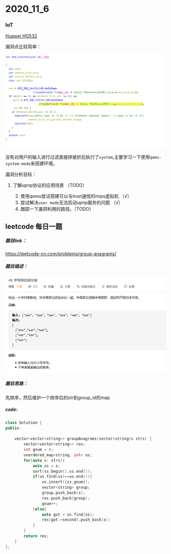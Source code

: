 # 2020_11_6



### IoT

[Huawei HG532](https://blog.knownsec.com/2017/12/huawei-hg532-%E7%B3%BB%E5%88%97%E8%B7%AF%E7%94%B1%E5%99%A8%E8%BF%9C%E7%A8%8B%E5%91%BD%E4%BB%A4%E6%89%A7%E8%A1%8C%E6%BC%8F%E6%B4%9E%E5%88%86%E6%9E%90/)

漏洞点比较简单：

![image-20201107003733114](2020_11_6.assets/image-20201107003733114.png)

没有对用户的输入进行过滤直接拼接折后执行了`system`,主要学习一下使用`qemu-system-mode`来搭建环境。

漏洞分析目标：

1. 了解upnp协议的应用场景 （TODO）

 	2. 使用qemu尝试搭建可以与host通信的mips虚拟机  （√）
 	3. 尝试解决`user mode`无法启动upnp服务的问题   （√）
 	4. 跟踪一下漏洞利用的路径。（TODO）



## leetcode 每日一题

##### 题目link：

https://leetcode-cn.com/problems/group-anagrams/

##### 题目描述：

![image-20201107003416715](2020_11_6.assets/image-20201107003416715.png)

##### 题目思路：

先排序，然后维护一个排序后的str到group_id的map

##### code:

```cpp
class Solution {
public:

    vector<vector<string>> groupAnagrams(vector<string>& strs) {
        vector<vector<string>> res;
        int gnum = 0;
        unordered_map<string, int> us;
        for(auto s: strs){
            auto ss = s;
            sort(ss.begin(),ss.end());
            if(us.find(ss)==us.end()){
                us.insert({ss,gnum});
                vector<string> group;
                group.push_back(s);
                res.push_back(group);
                gnum++;
            }else{
                auto got = us.find(ss);
                res[got->second].push_back(s);
            }
        }
        return res;
    }
};
```



